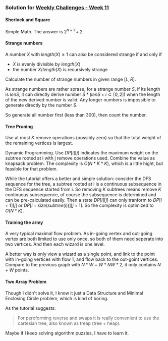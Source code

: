 ### Solution for [Weekly Challenges - Week 11](https://www.hackerrank.com/contests/w11)

#### Sherlock and Square

Simple Math. The answer is $2^{n+1} + 2$.

#### Strange numbers

A number $X$ with $length(X)≥1$ can also be considered strange if and only if

* $X$ is evenly divisible by $length(X)$
* the number $X/length(X)$ is recursively strange

Calculate the number of strange numbers in given range $[L, R]$.

As strange numbers are rather sprase, for a strange number $S$, if its length is $lenS$, it can directly derive number $S * (lenS + i \subset [0, 2])$ when the length of the new derived number is valid. Any longer numbers is impossible to generate directly by the number $S$.

So generate all number first (less than 300), then count the number.

#### Tree Pruning

Use at most $K$ remove operations (possibly zero) so that the total weight of the remaining vertices is largest.

Dynamic Programming. Use $DP[i][j]$ indicates the maximum weight on the subtree rooted at i with j remove operations used. Combine the value as knapsack problem. The complexity is $O(N*K*K)$, which is a little hight, but feasible for that problem.

While the tutorial offers a better and simple solution: consider the DFS sequence for the tree, a subtree rooted at i is a continuous subsequence in the DFS sequence started from i. So removing $K$ subtrees means remove $K$ continuous subsequence, of course the subsequence is determined and can be pre-calculated easily. Then a state $DP[i][j]$ can only tranform to $DP[i + 1][j]$ or $DP[i + size(subtree(i))][j + 1]$. So the complexity is optimized to $O(N*K)$.

#### Training the army

A very typical maximal flow problem. As in-going vertex and out-going vertex are both limited to use only once, so both of them need seperate into two vertices. And then each wizard is one level.

A better way is only view a wizard as a single point, and link to the point with in-going vertices with flow 1, and flow back to the out-goint vertices. Compare to the previous graph with $N * W + W * NW * 2$, it only contains $N + W$ points.

#### Two Array Problem

Though I didn't solve it, I know it just a Data Structure and Minimal Enclosing Circle problem, which is kind of boring.

As the tutorial suggests:

> For peroforming reverse and swaps it is really convenient to use the cartesian tree, also known as treap (tree + heap). 

Maybe if I keep solving algorithm puzzles, I have to learn it.